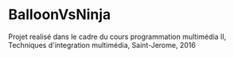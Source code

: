 # BalloonVsNinja
Projet realisé dans le cadre du cours programmation multimédia II, Techniques d'integration multimédia, Saint-Jerome, 2016 
